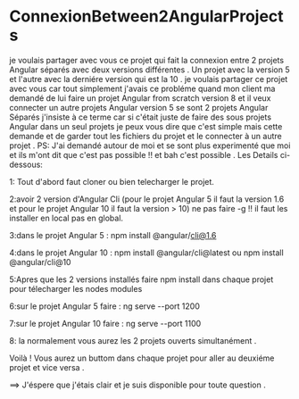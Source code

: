 # ConnexionBetween2AngularProjects
je voulais partager avec vous ce projet qui fait la connexion entre 2 projets Angular séparés avec deux versions différentes .
Un projet avec la version 5 et l'autre avec la derniére version qui est la 10 .
je voulais partager ce projet avec vous car tout simplement j'avais ce probléme quand mon client ma demandé de lui faire un projet Angular from scratch version 8 et il veux connecter un autre projets Angular version 5 se sont 2 projets Angular Séparés j'insiste à ce terme car si c'était juste de faire des sous projets Angular dans un seul projets je peux vous dire que c'est simple mais cette demande et de garder tout les fichiers du projet et le connecter à un autre projet .
PS: J'ai demandé autour de moi et se sont plus experimenté que moi et ils m'ont dit que c'est pas possible !!
et bah c'est possible . Les Details ci-dessous:

1: Tout d'abord faut cloner  ou bien  telecharger le projet. 

2:avoir 2 version d'Angular Cli (pour le projet Angular 5 il faut la version 1.6 et pour le projet Angular 10 il faut la version > 10) ne pas faire -g !! il faut les installer en local pas en global.

3:dans le projet Angular 5 : npm install @angular/cli@1.6

4:dans le projet Angular 10 : npm install @angular/cli@latest ou npm install @angular/cli@10

5:Apres que les 2 versions installés faire npm install dans chaque projet pour télecharger les nodes modules 

6:sur le projet Angular 5 faire : ng serve --port 1200

7:sur le projet Angular 10 faire : ng serve --port 1100

8: la normalement vous aurez les 2 projets ouverts simultanément .

Voilà ! Vous aurez un buttom dans chaque projet pour aller au deuxiéme projet et vice versa .

==> J'éspere que j'étais clair et je suis disponible pour toute question .





